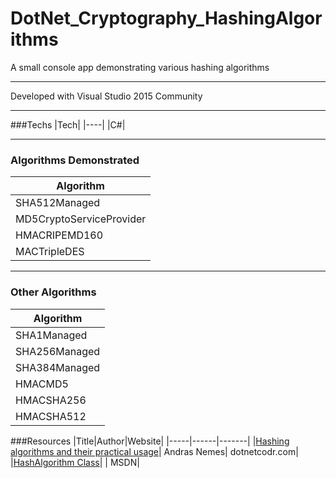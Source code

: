 # DotNet_Cryptography_HashingAlgorithms
A small console app demonstrating various hashing algorithms

---

Developed with Visual Studio 2015 Community

---

###Techs
|Tech|
|----|
|C#|

---

### Algorithms Demonstrated
|Algorithm|
|---------|
|SHA512Managed|
|MD5CryptoServiceProvider|
|HMACRIPEMD160|
|MACTripleDES|

---

### Other Algorithms
|Algorithm|
|---------|
|SHA1Managed|
|SHA256Managed|
|SHA384Managed|
|HMACMD5|
|HMACSHA256|
|HMACSHA512|


###Resources
|Title|Author|Website|
|-----|------|-------|
|[Hashing algorithms and their practical usage](https://dotnetcodr.com/2013/10/28/hashing-algorithms-and-their-practical-usage-in-net-part-1/)| Andras Nemes| dotnetcodr.com|
|[HashAlgorithm Class](https://msdn.microsoft.com/en-us/library/system.security.cryptography.hashalgorithm(v=vs.110).aspx)| | MSDN|
